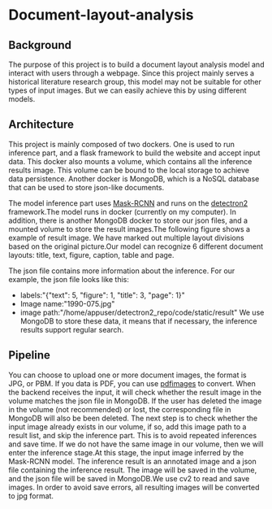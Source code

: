 # Document-layout-analysis

## Background
The purpose of this project is to build a document layout analysis model and interact with users through a webpage. Since this project mainly serves a historical literature research group, this model may not be suitable for other types of input images. But we can easily achieve this by using different models.

## Architecture
This project is mainly composed of two dockers. One is used to run inference part, and a flask framework to build the website and accept input data. This docker also mounts a volume, which contains all the inference results image. This volume can be bound to the local storage to achieve data persistence. Another docker is MongoDB, which is a NoSQL database that can be used to store json-like documents.

The model inference part uses [Mask-RCNN](https://arxiv.org/abs/1703.06870) and runs on the [detectron2](https://github.com/facebookresearch/detectron2) framework.The model runs in docker (currently on my computer). In addition, there is another MongoDB docker to store our json files, and a mounted volume to store the result images.The following figure shows a example of result image. We have marked out multiple layout divisions based on the original picture.Our model can recognize 6 different document layouts: title, text, figure, caption, table and page.

The json file contains more information about the inference. For our example, the json file looks like this:
* labels:"{"text": 5, "figure": 1, "title": 3, "page": 1}"</li>
* Image name:"1990-075.jpg"
* image path:"/home/appuser/detectron2_repo/code/static/result"
We use MongoDB to store these data, it means that if necessary, the inference results support regular search.


## Pipeline
You can choose to upload one or more document images, the format is JPG, or PBM. If you data is PDF, you can use [pdfimages](https://github.com/facebookresearch/detectron2) to convert. 
When the backend receives the input, it will check whether the result image in the volume matches the json file in MongoDB. If the user has deleted the image in the volume (not recommended) or lost, the corresponding file in MongoDB will also be been deleted.
The next step is to check whether the input image already exists in our volume, if so, add this image path to a result list, and skip the inference part. This is to avoid repeated inferences and save time.
If we do not have the same image in our volume, then we will enter the inference stage.At this stage, the input image inferred by the Mask-RCNN model. The inference result is an annotated image and a json file containing the inference result. The image will be saved in the volume, and the json file will be saved in MongoDB.We use cv2 to read and save images. In order to avoid save errors, all resulting images will be converted to jpg format.
